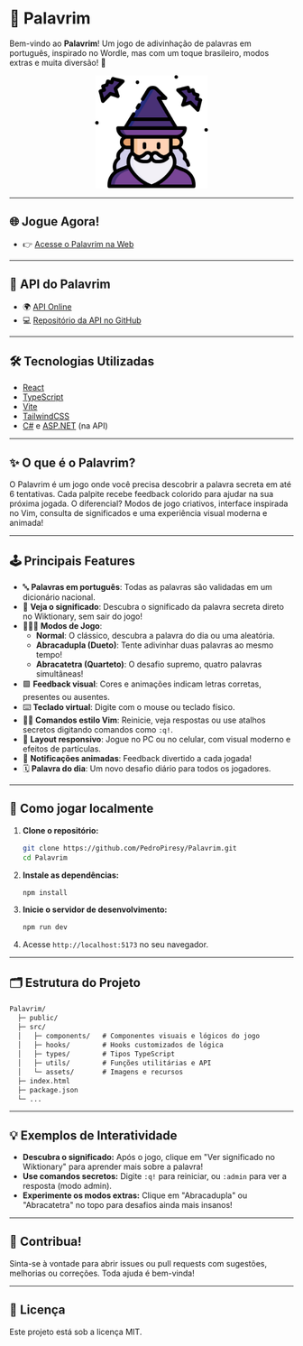 # 🎉 Palavrim

Bem-vindo ao **Palavrim**! Um jogo de adivinhação de palavras em português, inspirado no Wordle, mas com um toque brasileiro, modos extras e muita diversão! 🚀
<p align="center">
  <img src="public/assets/images/Palavrim.png" alt="Logo do Palavrim" width="200" />
</p>

---

## 🌐 Jogue Agora!

- 👉 [Acesse o Palavrim na Web](https://palavrim.vercel.app)

---

## 🔗 API do Palavrim

- 🌍 [API Online](https://palavrimapi.onrender.com)
- 💻 [Repositório da API no GitHub](https://github.com/PedroPiresy/palavrim-api)

---

## 🛠️ Tecnologias Utilizadas

- [React](https://reactjs.org/)
- [TypeScript](https://www.typescriptlang.org/)
- [Vite](https://vitejs.dev/)
- [TailwindCSS](https://tailwindcss.com/)
- [C#](https://docs.microsoft.com/dotnet/csharp/) e [ASP.NET](https://dotnet.microsoft.com/apps/aspnet) (na API)

---

## ✨ O que é o Palavrim?

O Palavrim é um jogo onde você precisa descobrir a palavra secreta em até 6 tentativas. Cada palpite recebe feedback colorido para ajudar na sua próxima jogada. O diferencial? Modos de jogo criativos, interface inspirada no Vim, consulta de significados e uma experiência visual moderna e animada!

---

## 🕹️ Principais Features

- 🔤 **Palavras em português**: Todas as palavras são validadas em um dicionário nacional.
- 📖 **Veja o significado**: Descubra o significado da palavra secreta direto no Wiktionary, sem sair do jogo!
- 🧑‍🤝‍🧑 **Modos de Jogo**:
  - **Normal**: O clássico, descubra a palavra do dia ou uma aleatória.
  - **Abracadupla (Dueto)**: Tente adivinhar duas palavras ao mesmo tempo!
  - **Abracatetra (Quarteto)**: O desafio supremo, quatro palavras simultâneas!
- 🟩 **Feedback visual**: Cores e animações indicam letras corretas, presentes ou ausentes.
- ⌨️ **Teclado virtual**: Digite com o mouse ou teclado físico.
- 🧙‍♂️ **Comandos estilo Vim**: Reinicie, veja respostas ou use atalhos secretos digitando comandos como `:q!`.
- 📱 **Layout responsivo**: Jogue no PC ou no celular, com visual moderno e efeitos de partículas.
- 🔔 **Notificações animadas**: Feedback divertido a cada jogada!
- 🗓️ **Palavra do dia**: Um novo desafio diário para todos os jogadores.

---

## 🚀 Como jogar localmente

1. **Clone o repositório:**
   ```bash
   git clone https://github.com/PedroPiresy/Palavrim.git
   cd Palavrim
   ```
2. **Instale as dependências:**
   ```bash
   npm install
   ```
3. **Inicie o servidor de desenvolvimento:**
   ```bash
   npm run dev
   ```
4. Acesse `http://localhost:5173` no seu navegador.

---

## 🗂️ Estrutura do Projeto
```
Palavrim/
  ├─ public/
  ├─ src/
  │   ├─ components/   # Componentes visuais e lógicos do jogo
  │   ├─ hooks/        # Hooks customizados de lógica
  │   ├─ types/        # Tipos TypeScript
  │   ├─ utils/        # Funções utilitárias e API
  │   └─ assets/       # Imagens e recursos
  ├─ index.html
  ├─ package.json
  └─ ...
```

---

## 💡 Exemplos de Interatividade

- **Descubra o significado:**
  Após o jogo, clique em "Ver significado no Wiktionary" para aprender mais sobre a palavra!
- **Use comandos secretos:**
  Digite `:q!` para reiniciar, ou `:admin` para ver a resposta (modo admin).
- **Experimente os modos extras:**
  Clique em "Abracadupla" ou "Abracatetra" no topo para desafios ainda mais insanos!

---

## 🤝 Contribua!
Sinta-se à vontade para abrir issues ou pull requests com sugestões, melhorias ou correções. Toda ajuda é bem-vinda!

---

## 📄 Licença
Este projeto está sob a licença MIT.
